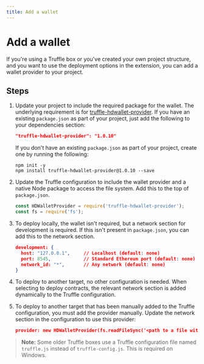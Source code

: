 ```yaml
---
title: Add a wallet
---
```


# Add a wallet

If you're using a Truffle box or you've created your own project structure, and you want to use the
deployment options in the extension, you can add a wallet provider to your project.

## Steps

1. Update your project to include the required package for the wallet.
    The underlying requirement is for [truffle-hdwallet-provider](https://github.com/trufflesuite/truffle-hdwallet-provider).
    If you have an existing `package.json` as part of your project, just add the following to
    your dependencies section:

    ```json
    "truffle-hdwallet-provider": "1.0.10"
    ```

    If you don't have an existing `package.json` as part of your project, create one by running the
    following:

    ```shell
    npm init -y
    npm install truffle-hdwallet-provider@1.0.10 --save
    ```

1. Update the Truffle configuration to include the wallet provider and a native Node package to
    access the file system.
    Add this to the top of `package.json`.

    ```javascript
    const HDWalletProvider = require('truffle-hdwallet-provider');
    const fs = require('fs');
    ```

1. To deploy locally, the wallet isn't required, but a network section for development is required.
    If this isn't present in `package.json`, you can add this to the network section.

    ```json
    development: {
      host: "127.0.0.1",     // Localhost (default: none)
      port: 8545,            // Standard Ethereum port (default: none)
      network_id: "*",       // Any network (default: none)
    }
    ```

1. To deploy to another target, no other configuration is needed.
    When selecting to deploy contracts, the relevant network section is added dynamically to the Truffle
    configuration.

1. To deploy to another target that has been manually added to the Truffle configuration, you must add the
    provider manually.
    Update the network section in the configuration to use this provider:

    ```json
    provider: new HDWalletProvider(fs.readFileSync('<path to a file with a 12 work mnemonic', 'utf-8'), "<uri to rpc endpoint>")
    ```

> **Note:** Some older Truffle boxes use a Truffle configuration file named `truffle.js` instead of
`truffle-config.js`.
This is required on Windows.
